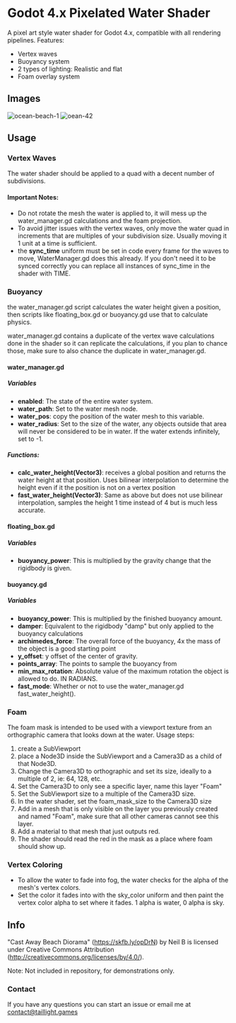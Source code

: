 # Godot 4.x Pixelated Water Shader

A pixel art style water shader for Godot 4.x, compatible with all rendering pipelines.
Features:
- Vertex waves
- Buoyancy system
- 2 types of lighting: Realistic and flat
- Foam overlay system

## Images

![ocean-beach-1](https://github.com/user-attachments/assets/b0f01c26-6a94-4d19-9c83-203ab489e7cc)
![oean-42](https://github.com/user-attachments/assets/85a26307-c4fe-45e9-bb98-6bd45a26a233)


## Usage

### Vertex Waves

The water shader should be applied to a quad with a decent number of subdivisions.
#### Important Notes:
- Do not rotate the mesh the water is applied to, it will mess up the water_manager.gd calculations and the foam projection.
- To avoid jitter issues with the vertex waves, only move the water quad in increments that are multiples of your subdivision size. Usually moving it 1 unit at a time is sufficient.
- the **sync_time** uniform must be set in code every frame for the waves to move, WaterManager.gd does this already. If you don't need it to be synced correctly you can replace all instances of sync_time in the shader with TIME.

### Buoyancy

the water_manager.gd script calculates the water height given a position, then scripts like floating_box.gd or buoyancy.gd use that to calculate physics.

water_manager.gd contains a duplicate of the vertex wave calculations done in the shader so it can replicate the calculations, if you plan to chance those, make sure to also chance the duplicate in water_manager.gd.

#### water_manager.gd
##### Variables
- **enabled**: The state of the entire water system.
- **water_path**: Set to the water mesh node.
- **water_pos**: copy the position of the water mesh to this variable.
- **water_radius**: Set to the size of the water, any objects outside that area will never be considered to be in water. If the water extends infinitely, set to -1.

##### Functions:
- **calc_water_height(Vector3)**: receives a global position and returns the water height at that position. Uses bilinear interpolation to determine the height even if it the position is not on a vertex position
- **fast_water_height(Vector3)**: Same as above but does not use bilinear interpolation, samples the height 1 time instead of 4 but is much less accurate.

#### floating_box.gd
##### Variables
- **buoyancy_power**: This is multiplied by the gravity change that the rigidbody is given.

#### buoyancy.gd
##### Variables
- **buoyancy_power**: This is multiplied by the finished buoyancy amount.
- **damper**: Equivalent to the rigidbody "damp" but only applied to the buoyancy calculations
- **archimedes_force**: The overall force of the buoyancy, 4x the mass of the object is a good starting point
- **y_offset**: y offset of the center of gravity.
- **points_array**: The points to sample the buoyancy from
- **min_max_rotation**: Absolute value of the maximum rotation the object is allowed to do. IN RADIANS.
- **fast_mode**: Whether or not to use the water_manager.gd fast_water_height().

### Foam

The foam mask is intended to be used with a viewport texture from an orthographic camera that looks down at the water.
Usage steps:
1. create a SubViewport
2. place a Node3D inside the SubViewport and a Camera3D as a child of that Node3D.
3. Change the Camera3D to orthographic and set its size, ideally to a multiple of 2, ie: 64, 128, etc.
4. Set the Camera3D to only see a specific layer, name this layer "Foam"
5. Set the SubViewport size to a multiple of the Camera3D size.
6. In the water shader, set the foam_mask_size to the Camera3D size
7. Add in a mesh that is only visible on the layer you previously created and named "Foam", make sure that all other cameras cannot see this layer.
8. Add a material to that mesh that just outputs red.
9. The shader should read the red in the mask as a place where foam should show up.

### Vertex Coloring

- To allow the water to fade into fog, the water checks for the alpha of the mesh's vertex colors.
- Set the color it fades into with the sky_color uniform and then paint the vertex color alpha to set where it fades. 1 alpha is water, 0 alpha is sky.

## Info

"Cast Away Beach Diorama" (https://skfb.ly/opDrN) by Neil B is licensed under Creative Commons Attribution (http://creativecommons.org/licenses/by/4.0/).

Note: Not included in repository, for demonstrations only.

### Contact

If you have any questions you can start an issue or email me at contact@taillight.games
